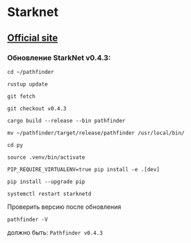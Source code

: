 # Starknet

## [Official site](https://starknet.io)


### Обновление StarkNet v0.4.3:
```
cd ~/pathfinder
```
```
rustup update
```
```
git fetch
```
```
git checkout v0.4.3
```
```
cargo build --release --bin pathfinder
```
```
mv ~/pathfinder/target/release/pathfinder /usr/local/bin/
```
```
cd py
```
```
source .venv/bin/activate
```
```
PIP_REQUIRE_VIRTUALENV=true pip install -e .[dev]
```
```
pip install --upgrade pip
```
```
systemctl restart starknetd
```
Проверить версию после обновления 
```
pathfinder -V
```
должно быть: `Pathfinder v0.4.3`
